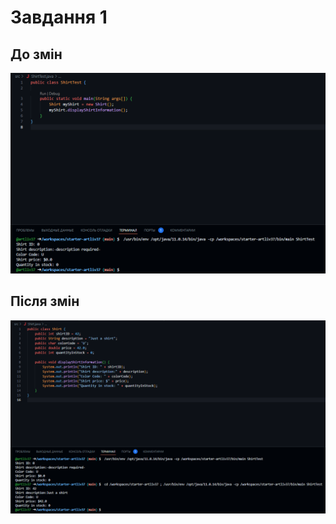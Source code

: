 # Завдання 1

## До змін
![](https://github.com/ppc-ntu-khpi/starter-artliv37/blob/main/Solution/1.png?raw=true)

## Після змін
![](https://github.com/ppc-ntu-khpi/starter-artliv37/blob/main/Solution/2.png?raw=true)
